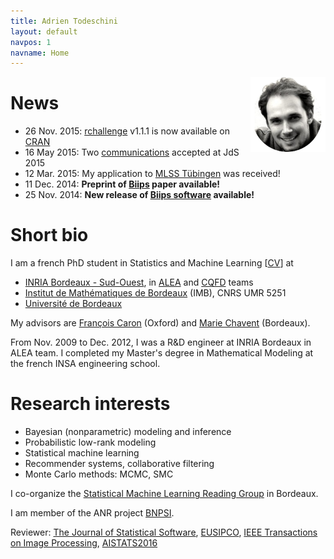 ```yaml
---
title: Adrien Todeschini
layout: default
navpos: 1
navname: Home
---
```


<img src="/img/adrien_bw_rnd_180px.png" style="float:right;height:120px;">

News
====
- 26 Nov. 2015: [rchallenge](https://adrtod.github.io/rchallenge/) v1.1.1 is now available on [CRAN](http://cran.r-project.org/web/packages/rchallenge/)
- 16 May 2015: Two [communications](communications.html) accepted at JdS 2015
- 12 Mar. 2015: My application to [MLSS Tübingen](http://mlss.tuebingen.mpg.de/2015/index.html) was received!
- 11 Dec. 2014: **Preprint of [Biips](publications.html) paper available!**
- 25 Nov. 2014: **New release of [Biips software](https://alea.bordeaux.inria.fr/biips) available!**


Short bio
=========

I am a french PhD student in Statistics and Machine Learning [[CV](https://www.dropbox.com/s/yzcvjvzbfgzs8rd/CV%20Adrien%20Todeschini%202016.pdf?dl=1)] at

- [INRIA Bordeaux - Sud-Ouest](http://www.inria.fr/centre/bordeaux), in [ALEA](http://alea.bordeaux.inria.fr/) and [CQFD](http://www.inria.fr/en/teams/cqfd) teams
- [Institut de Mathématiques de Bordeaux](http://www.math.u-bordeaux.fr/) (IMB), CNRS UMR 5251
- [Université de Bordeaux](http://www.u-bordeaux.fr/)

My advisors are [François Caron](http://www.stats.ox.ac.uk/~caron/) (Oxford) and [Marie Chavent](http://www.math.u-bordeaux.fr/~machaven/) (Bordeaux).

From Nov. 2009 to Dec. 2012, I was a R&D engineer at INRIA Bordeaux in ALEA team.
I completed my Master's degree in Mathematical Modeling at the french INSA engineering school.


Research interests
=========

* Bayesian (nonparametric) modeling and inference
* Probabilistic low-rank modeling
* Statistical machine learning
* Recommender systems, collaborative filtering
* Monte Carlo methods: MCMC, SMC

I co-organize the [Statistical Machine Learning Reading Group](http://www.math.u-bordeaux.fr/~machaven/smiling/) in Bordeaux.

I am member of the ANR project [BNPSI](https://project.inria.fr/bnpsi/).

Reviewer: [The Journal of Statistical Software](http://www.jstatsoft.org/), [EUSIPCO](http://www.eusipco2015.org/), [IEEE Transactions on Image Processing](http://www.signalprocessingsociety.org/publications/periodicals/image-processing/), [AISTATS2016](http://www.aistats.org/)
